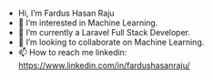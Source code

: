 - Hi, I’m Fardus Hasan Raju
- 👀 I’m interested in Machine Learning.
- 🌱 I’m currently a Laravel Full Stack Developer.
- 💞️ I’m looking to collaborate on Machine Learning.
- 📫 How to reach me linkedin: https://www.linkedin.com/in/fardushasanraju/

<!---
fhraju/fhraju is a ✨ special ✨ repository because its `README.md` (this file) appears on your GitHub profile.
You can click the Preview link to take a look at your changes.
--->
